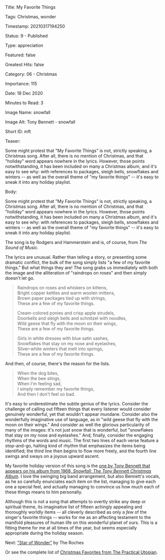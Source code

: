 Title:  My Favorite Things

Tags:   Christmas, wonder

Timestamp: 20210317194250

Status: 9 - Published

Type:   appreciation

Featured: false

Greatest Hits: false

Category: 06 - Christmas

Importance: 115

Date:   18 Dec 2020

Minutes to Read: 3

Image Name: snowfall

Image Alt: Tony Bennett - snowfall

Short ID: mft

Teaser:

Some might protest that "My Favorite Things" is not, strictly speaking, a Christmas song. After all, there is no mention of Christmas, and that "holiday" word appears nowhere in the lyrics. However, those points notwithstanding, it has been included on many a Christmas album, and it's easy to see why: with references to packages, sleigh bells, snowflakes and winters -- as well as the overall theme of "my favorite things" -- it's easy to sneak it into any holiday playlist. 


Body:

Some might protest that "My Favorite Things" is not, strictly speaking, a Christmas song. After all, there is no mention of Christmas, and that "holiday" word appears nowhere in the lyrics. However, those points notwithstanding, it has been included on many a Christmas album, and it's easy to see why: with references to packages, sleigh bells, snowflakes and winters -- as well as the overall theme of "my favorite things" -- it's easy to sneak it into any holiday playlist. 

The song is by Rodgers and Hammerstein and is, of course, from *The Sound of Music*. 

The lyrics are unusual. Rather than telling a story, or presenting some dramatic conflict, the bulk of the song simply lists "a few of my favorite things." But what things they are! The song grabs us immediately with both the image and the alliteration of "raindrops on roses" and then simply doesn't let go. 

> Raindrops on roses and whiskers on kittens,  
> Bright copper kettles and warm woolen mittens,  
> Brown paper packages tied up with strings,  
> These are a few of my favorite things.  
>
> Cream-colored ponies and crisp apple strudels,  
> Doorbells and sleigh bells and schnitzel with noodles,  
> Wild geese that fly with the moon on their wings,  
> These are a few of my favorite things.  
>
> Girls in white dresses with blue satin sashes,  
> Snowflakes that stay on my nose and eyelashes,  
> Silver-white winters that melt into springs,  
> These are a few of my favorite things.  

And then, of course, there's the reason for the lists.

> When the dog bites,  
> When the bee stings,  
> When I'm feeling sad,  
> I simply remember my favorite things,  
> And then I don't feel so bad.  

It's easy to underestimate the subtle genius of the lyrics. Consider the challenge of calling out fifteen things that every listener would consider genuinely wonderful, yet that wouldn't appear mundane. Consider also the wonderfully imaginative use of language, as in "wild geese that fly with the moon on their wings." And consider as well the glorious particularity of many of the images: it's not just snow that is wonderful, but "snowflakes that stay on my nose and eyelashes." And, finally, consider the engaging rhythms of the words and music. The first two lines of each verse feature a stop-and-go, halting kind of rhythm that emphasizes the items being identified; the third line then begins to flow more freely, and the fourth line swings and sways on a joyous upward ascent. 

My favorite holiday version of this song is the [one by Tony Bennett that appears on his album from 1968, *Snowfall: The Tony Bennett Christmas Album*][tb]. I love the swinging big band arrangement, but also Bennett's vocals, as he so carefully enunciates each item on the list, managing to give each one a special feel, and actually managing to convince us how much each of these things means to him personally. 

Although this is not a song that attempts to overtly strike any deep or spiritual theme, its imaginative list of fifteen achingly appealing and thoroughly worldly items -- all cleverly described as only a *few* of the singer's favorite things -- works for me as an affecting testament to the manifold pleasures of human life on this wonderful planet of ours. This is a fitting theme for me at all times of the year, but seems especially appropriate during the holiday season. 

Next: ["Star of Wonder"](star-of-wonder.html) by The Roches

Or see the complete list of [Christmas Favorites from The Practical Utopian](christmas-favorites-from-the-practical-utopian.html).
 
[tb]: https://music.apple.com/us/album/my-favorite-things/706335733?i=706335968
